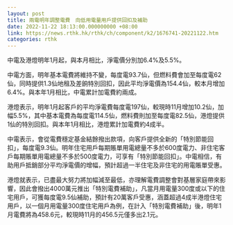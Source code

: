 ```yaml
---
layout: post
title: 兩電明年調整電費　向低用電量用戶提供回扣及補助
date: 2022-11-22 18:13:00.000000000 +08:00
link: https://news.rthk.hk/rthk/ch/component/k2/1676741-20221122.htm
categories: rthk
---
```


中電及港燈明年1月起，與本月相比，淨電價分別加6.4%及5.5%。

中電方面，明年基本電費將維持不變，每度電93.7仙，但燃料費會加至每度電62仙，同時提供1.3仙地租及差餉特別回扣，因此平均淨電價為154.4仙，較本月增加6.4%。與本年1月相比，中電累計加電費約兩成。

港燈表示，明年1月起客戶的平均淨電費每度電197仙，較現時11月增加10.2仙，加幅5.5%，其中基本電費為每度電114.5仙，燃料費則加至每度電82.5仙，港燈提供1仙的特別回扣。與本年1月相比，港燈累計加電費約4成半。

中電表示，會從電費穩定基金結餘撥出款項，向客戶提供全新的「特別節能回扣」，每度電9.3仙。明年住宅用戶每期賬單用電總量不多於600度電力、非住宅客戶每期賬單用電總量不多於500度電力，可享有「特別節能回扣」。中電相信，有助用戶抵銷部分平均淨電價的增幅，預計超過一半住宅及非住宅的用電賬單受惠。

港燈就表示，已盡最大努力將加幅減至最低，亦理解電費調整會對基層家庭帶來影響，因此會撥出4000萬元推出「特別電費補助」，凡當月用電量300度或以下的住宅用戶，可獲每度電9.5仙補助，預計有20萬客戶受惠，涵蓋超過4成半港燈住宅用戶，以一個月用電量300度住宅用戶為例，在計入「特別電費補助」後，明年1月電費將為458.6元，較現時11月的456.5元僅多出2.1元。
